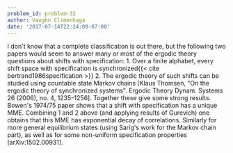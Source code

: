 ```yaml
---
problem_id: problem-32
author: Vaughn Climenhaga
date: '2017-07-14T22:24:00-07:00'
---
```

I don't know that a complete classification is out there, but the following
two papers would seem to answer many or most of the ergodic theory questions
about shifts with specification: 1\. Over a finite alphabet, every shift space
with specification is synchronized{{< cite bertrand1986specification >}} 2\.
The ergodic theory of such shifts can be studied using countable state Markov
chains [Klaus Thomsen, "On the ergodic theory of synchronized systems".
Ergodic Theory Dynam. Systems 26 (2006), no. 4, 1235–1256]. Together these
give some strong results. Bowen's 1974/75 paper shows that a shift with
specification has a unique MME. Combining 1 and 2 above (and applying results
of Gurevich) one obtains that this MME has exponential decay of correlations.
Similarly for more general equilibrium states (using Sarig's work for the
Markov chain part), as well as for some non-uniform specification properties
[arXiv:1502.00931].

